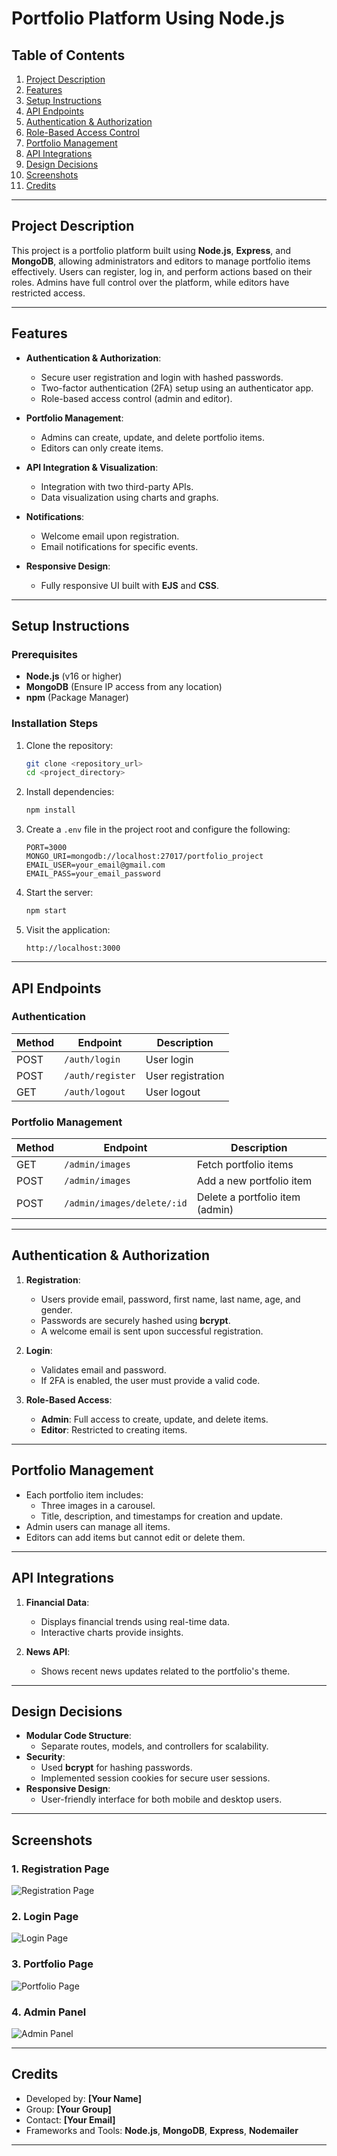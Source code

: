
# Portfolio Platform Using Node.js

## Table of Contents

1. [Project Description](#project-description)
2. [Features](#features)
3. [Setup Instructions](#setup-instructions)
4. [API Endpoints](#api-endpoints)
5. [Authentication & Authorization](#authentication--authorization)
6. [Role-Based Access Control](#role-based-access-control)
7. [Portfolio Management](#portfolio-management)
8. [API Integrations](#api-integrations)
9. [Design Decisions](#design-decisions)
10. [Screenshots](#screenshots)
11. [Credits](#credits)

---

## Project Description

This project is a portfolio platform built using **Node.js**, **Express**, and **MongoDB**, allowing administrators and editors to manage portfolio items effectively. Users can register, log in, and perform actions based on their roles. Admins have full control over the platform, while editors have restricted access.

---

## Features

- **Authentication & Authorization**:
  - Secure user registration and login with hashed passwords.
  - Two-factor authentication (2FA) setup using an authenticator app.
  - Role-based access control (admin and editor).

- **Portfolio Management**:
  - Admins can create, update, and delete portfolio items.
  - Editors can only create items.

- **API Integration & Visualization**:
  - Integration with two third-party APIs.
  - Data visualization using charts and graphs.

- **Notifications**:
  - Welcome email upon registration.
  - Email notifications for specific events.

- **Responsive Design**:
  - Fully responsive UI built with **EJS** and **CSS**.

---

## Setup Instructions

### Prerequisites

- **Node.js** (v16 or higher)
- **MongoDB** (Ensure IP access from any location)
- **npm** (Package Manager)

### Installation Steps

1. Clone the repository:
   ```bash
   git clone <repository_url>
   cd <project_directory>
   ```

2. Install dependencies:
   ```bash
   npm install
   ```

3. Create a `.env` file in the project root and configure the following:
   ```env
   PORT=3000
   MONGO_URI=mongodb://localhost:27017/portfolio_project
   EMAIL_USER=your_email@gmail.com
   EMAIL_PASS=your_email_password
   ```

4. Start the server:
   ```bash
   npm start
   ```

5. Visit the application:
   ```
   http://localhost:3000
   ```

---

## API Endpoints

### Authentication

| Method | Endpoint       | Description           |
|--------|----------------|-----------------------|
| POST   | `/auth/login`  | User login            |
| POST   | `/auth/register` | User registration     |
| GET    | `/auth/logout` | User logout           |

### Portfolio Management

| Method | Endpoint                 | Description                    |
|--------|--------------------------|--------------------------------|
| GET    | `/admin/images`          | Fetch portfolio items          |
| POST   | `/admin/images`          | Add a new portfolio item       |
| POST   | `/admin/images/delete/:id` | Delete a portfolio item (admin)|

---

## Authentication & Authorization

1. **Registration**:
   - Users provide email, password, first name, last name, age, and gender.
   - Passwords are securely hashed using **bcrypt**.
   - A welcome email is sent upon successful registration.

2. **Login**:
   - Validates email and password.
   - If 2FA is enabled, the user must provide a valid code.

3. **Role-Based Access**:
   - **Admin**: Full access to create, update, and delete items.
   - **Editor**: Restricted to creating items.

---

## Portfolio Management

- Each portfolio item includes:
  - Three images in a carousel.
  - Title, description, and timestamps for creation and update.
- Admin users can manage all items.
- Editors can add items but cannot edit or delete them.

---

## API Integrations

1. **Financial Data**:
   - Displays financial trends using real-time data.
   - Interactive charts provide insights.

2. **News API**:
   - Shows recent news updates related to the portfolio's theme.

---

## Design Decisions

- **Modular Code Structure**:
  - Separate routes, models, and controllers for scalability.
- **Security**:
  - Used **bcrypt** for hashing passwords.
  - Implemented session cookies for secure user sessions.
- **Responsive Design**:
  - User-friendly interface for both mobile and desktop users.

---

## Screenshots

### 1. Registration Page

![Registration Page](path_to_screenshot)

### 2. Login Page

![Login Page](path_to_screenshot)

### 3. Portfolio Page

![Portfolio Page](path_to_screenshot)

### 4. Admin Panel

![Admin Panel](path_to_screenshot)

---

## Credits

- Developed by: **[Your Name]**
- Group: **[Your Group]**
- Contact: **[Your Email]**
- Frameworks and Tools: **Node.js**, **MongoDB**, **Express**, **Nodemailer**

--- 
